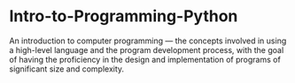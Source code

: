 # Intro-to-Programming-Python
An introduction to computer programming — the concepts involved in using a high-level language and the program development process, with the goal of having the proficiency in the design and implementation of programs of significant size and complexity. 
